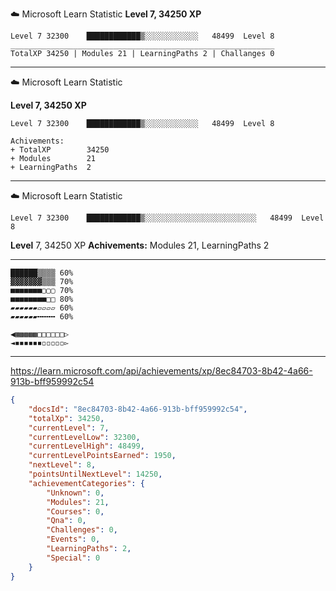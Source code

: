 
☁️ Microsoft Learn Statistic 
**Level 7, 34250 XP**

```
Level 7 32300    ████████████▒░░░░░░░░░░░░   48499  Level 8
___________________________________________________________
TotalXP 34250 | Modules 21 | LearningPaths 2 | Challanges 0
```


---


☁️ Microsoft Learn Statistic 

**Level 7, 34250 XP**

```
Level 7 32300    ████████████▒░░░░░░░░░░░░   48499  Level 8

Achivements:
+ TotalXP        34250
+ Modules        21
+ LearningPaths  2
```

---

☁️ Microsoft Learn Statistic 

```
Level 7 32300    ████████████▒░░░░░░░░░░░░░░░░░░░░░░░░░   48499  Level 8
```
**Level** 7, 34250 XP **Achivements:** Modules 21, LearningPaths  2

---
```
██████▒▒▒▒ 60%
▓▓▓▓▓▓▓▒▒▒ 70%
■■■■■■■▢▢▢ 70%
■■■■■■■■□□ 80%
▰▰▰▰▰▰▱▱▱▱ 60%
▰▰▰▰▰▰╍╍╍╍ 60%

◀▦▩▩▩▩□□□□□□▷
◄◾◾◾◾◾◾◽◽◽◽◽▻

```
---

https://learn.microsoft.com/api/achievements/xp/8ec84703-8b42-4a66-913b-bff959992c54
```json
{
    "docsId": "8ec84703-8b42-4a66-913b-bff959992c54",
    "totalXp": 34250,
    "currentLevel": 7,
    "currentLevelLow": 32300,
    "currentLevelHigh": 48499,
    "currentLevelPointsEarned": 1950,
    "nextLevel": 8,
    "pointsUntilNextLevel": 14250,
    "achievementCategories": {
        "Unknown": 0,
        "Modules": 21,
        "Courses": 0,
        "Qna": 0,
        "Challenges": 0,
        "Events": 0,
        "LearningPaths": 2,
        "Special": 0
    }
}
```
